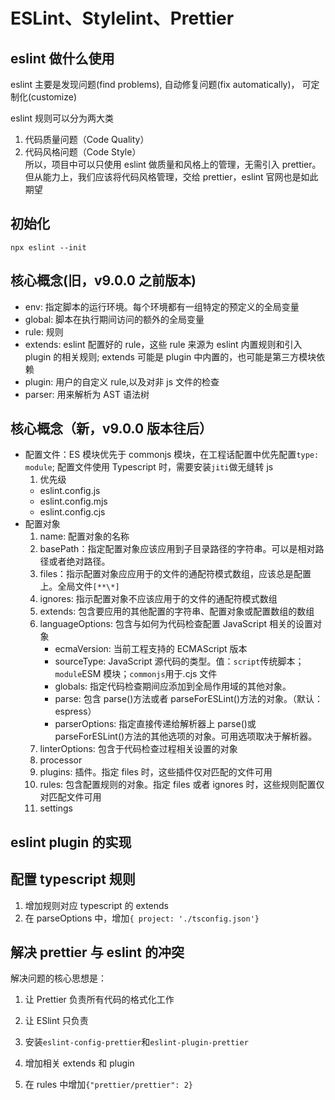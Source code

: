 # ESLint、Stylelint、Prettier

## eslint 做什么使用

eslint 主要是发现问题(find problems), 自动修复问题(fix automatically)， 可定制化(customize)

eslint 规则可以分为两大类

1. 代码质量问题（Code Quality）
2. 代码风格问题（Code Style）  
   所以，项目中可以只使用 eslint 做质量和风格上的管理，无需引入 prettier。但从能力上，我们应该将代码风格管理，交给 prettier，eslint 官网也是如此期望

## 初始化

```
npx eslint --init
```

## 核心概念(旧，v9.0.0 之前版本)

- env: 指定脚本的运行环境。每个环境都有一组特定的预定义的全局变量
- global: 脚本在执行期间访问的额外的全局变量
- rule: 规则
- extends: eslint 配置好的 rule，这些 rule 来源为 eslint 内置规则和引入 plugin 的相关规则; extends 可能是 plugin 中内置的，也可能是第三方模块依赖
- plugin: 用户的自定义 rule,以及对非 js 文件的检查
- parser: 用来解析为 AST 语法树

## 核心概念（新，v9.0.0 版本往后）

- 配置文件：ES 模块优先于 commonjs 模块，在工程话配置中优先配置`type: module`; 配置文件使用 Typescript 时，需要安装`jiti`做无缝转 js
  1. 优先级
  - eslint.config.js
  - eslint.config.mjs
  - eslint.config.cjs
- 配置对象
  1. name: 配置对象的名称
  2. basePath：指定配置对象应该应用到子目录路径的字符串。可以是相对路径或者绝对路径。
  3. files：指示配置对象应应用于的文件的通配符模式数组，应该总是配置上。全局文件`[**\*]`
  4. ignores: 指示配置对象不应该应用于的文件的通配符模式数组
  5. extends: 包含要应用的其他配置的字符串、配置对象或配置数组的数组
  6. languageOptions: 包含与如何为代码检查配置 JavaScript 相关的设置对象
     - ecmaVersion: 当前工程支持的 ECMAScript 版本
     - sourceType: JavaScript 源代码的类型。值：`script`传统脚本；`module`ESM 模块；`commonjs`用于.cjs 文件
     - globals: 指定代码检查期间应添加到全局作用域的其他对象。
     - parse: 包含 parse()方法或者 parseForESLint()方法的对象。（默认：espress）
     - parserOptions: 指定直接传递给解析器上 parse()或 parseForESLint()方法的其他选项的对象。可用选项取决于解析器。
  7. linterOptions: 包含于代码检查过程相关设置的对象
  8. processor
  9. plugins: 插件。指定 files 时，这些插件仅对匹配的文件可用
  10. rules: 包含配置规则的对象。指定 files 或者 ignores 时，这些规则配置仅对匹配文件可用
  11. settings

## eslint plugin 的实现

## 配置 typescript 规则

1. 增加规则对应 typescript 的 extends
2. 在 parseOptions 中，增加`{ project: './tsconfig.json'}`

## 解决 prettier 与 eslint 的冲突

解决问题的核心思想是：

1. 让 Prettier 负责所有代码的格式化工作
2. 让 ESlint 只负责

3. 安装`eslint-config-prettier`和`eslint-plugin-prettier`
4. 增加相关 extends 和 plugin
5. 在 rules 中增加`{"prettier/prettier": 2}`
